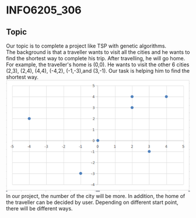 # INFO6205_306
## Topic
Our topic is to complete a project like TSP with genetic algorithms.</br>
The background is that a traveller wants to visit all the cities and he wants to find the shortest way to complete his trip. After travelling, he will go home.</br>
For example, the traveller's home is (0,0). He wants to visit the other 6 cities (2,3), (2,4), (4,4), (-4,2), (-1,-3),and (3,-1). Our task is helping him to find the shortest way.</br>
![](https://github.com/INFO6205/INFO6205_306/raw/master/1.png)</br>
In our project, the number of the city will be more. In addition, the home of the traveller can be decided by user. Depending on different start point, there will be different ways.
